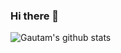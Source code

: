 ### Hi there 👋
![Gautam's github stats](https://github-readme-stats.vercel.app/api?username=bhargav41&show_icons=true&theme=radical&count_private=true)</br>
<!--
**bhargav41/bhargav41** is a ✨ _special_ ✨ repository because its `README.md` (this file) appears on your GitHub profile.

Here are some ideas to get you started:

- 🔭 I’m currently working on ...
- 🌱 I’m currently learning ...
- 👯 I’m looking to collaborate on ...
- 🤔 I’m looking for help with ...
- 💬 Ask me about ...
- 📫 How to reach me: ...
- 😄 Pronouns: ...
- ⚡ Fun fact: ...
-->
